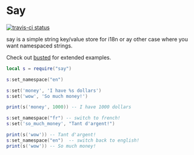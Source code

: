 Say
====

[![travis-ci status](https://secure.travis-ci.org/Olivine-Labs/say.png)](http://travis-ci.org/#!/Olivine-Labs/say/builds)

say is a simple string key/value store for i18n or ay other case where you
want namespaced strings.

Check out [busted](http://www.olivinelabs.com/busted) for
extended examples.

```lua
local s = require("say")

s:set_namespace("en")

s:set('money', 'I have %s dollars')
s:set('wow', 'So much money!')

print(s('money', 1000)) -- I have 1000 dollars

s:set_namespace("fr") -- switch to french!
s:set('so_much_money', "Tant d'argent!")

print(s('wow')) -- Tant d'argent!
s:set_namespace("en")  -- switch back to english!
print(s('wow')) -- So much money!
```
